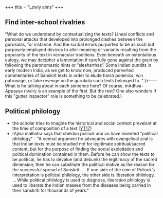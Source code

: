 +++
title = "Lowly aims"
+++

## Find inter-school rivalries
"What do we understand by contextualizing the texts? Lineal conflicts and personal attacks that developed into prolonged clashes between the gurukulas, for instance. And the scribal errors purported to be as such but purposely employed devices to alter meaning or variants resulting from the popularity of the text in vernacular traditions. Even beneath an ostentatious eulogy, we may decipher a lamentation if carefully gone against the grain by following the paronomastic hints or “slesharthas“. Some Indian pundits in early modern India, as we get to know now, produced perverted commentaries of Sanskrit texts in order to elude harsh polemics, win patronage, or take revenge on the gurukula such texts belonged to. " (<--- What is he talking about in each sentence here? Of course, mAdhva-Appayya rivalry is an example of the first. But the rest? One also wonders if this "gutter inspector" role is something to be celebrated.)

## Political philology
- the scholar tries to imagine the historical and social context prevelant at the time of composition of a text \[[YT17](https://youtu.be/edQr4IJQuEg?t=428)\]
- rAjIva malhotra says that sheldon pollock and co have invented "political philology" - "A central argument he advocates with evangelical zeal is that Indian texts must be studied not for legitimate spiritual/sacred content, but for the purpose of finding the social exploitation and political domination contained in them. Before he can show the texts to be political, he has to devalue (and debunk) the legitimacy of the sacred dimension; then he can substitute the political motive as the reason for the successful spread of Sanskrit. ...  If one side of the coin of Pollock’s interpretation is political philology, the other side is liberation philology. ... While political philology is used to diagnose, liberation philology is used to liberate the Indian masses from the diseases being carried in their sanskriti for thousands of years." 

